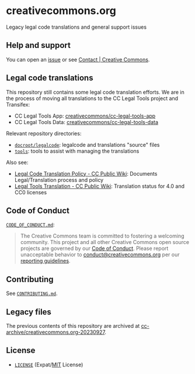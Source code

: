 # creativecommons.org

Legacy legal code translations and general support issues


## Help and support

You can open an [issue][support] or see [Contact | Creative Commons][contact].

[support]: https://github.com/creativecommons/creativecommons.org/issues
[contact]: https://creativecommons.org/about/contact/


## Legal code translations

This repository still contains some legal code translation efforts. We are in
the process of moving all translations to the CC Legal Tools project and
Transifex:
- CC Legal Tools App: [creativecommons/cc-legal-tools-app][app]
- CC Legal Tools Data: [creativecommons/cc-legal-tools-data][data]

Relevant repository directories:
- [`docroot/legalcode`](docroot/legalcode/): legalcode and translations
  "source" files
- [`tools`](tools/): tools to assist with managing the translations

Also see:
- [Legal Code Translation Policy - CC Public Wiki][translatepolicy]: Documents
  Legal/Translation process and policy
- [Legal Tools Translation - CC Public Wiki][fourstatus]: Translation status
  for 4.0 and CC0 licenses

[app]: https://github.com/creativecommons/cc-legal-tools-app
[data]: https://github.com/creativecommons/cc-legal-tools-data
[translatepolicy]: https://wiki.creativecommons.org/wiki/Legal_Code_Translation_Policy
[fourstatus]: https://wiki.creativecommons.org/wiki/Legal_Tools_Translation


## Code of Conduct

[`CODE_OF_CONDUCT.md`](CODE_OF_CONDUCT.md):
> The Creative Commons team is committed to fostering a welcoming community.
> This project and all other Creative Commons open source projects are governed
> by our [Code of Conduct][code_of_conduct]. Please report unacceptable
> behavior to [conduct@creativecommons.org](mailto:conduct@creativecommons.org)
> per our [reporting guidelines][reporting_guide].

[code_of_conduct]:https://opensource.creativecommons.org/community/code-of-conduct/
[reporting_guide]:https://opensource.creativecommons.org/community/code-of-conduct/enforcement/


## Contributing

See [`CONTRIBUTING.md`](CONTRIBUTING.md).


## Legacy files

The previous contents of this repository are archived at
[cc-archive/creativecommons.org-20230927][legacy].

[legacy]: https://github.com/cc-archive/creativecommons.org-20230927


## License

- [`LICENSE`](LICENSE) (Expat/[MIT][mit] License)

[mit]: http://www.opensource.org/licenses/MIT "The MIT License | Open Source Initiative"
